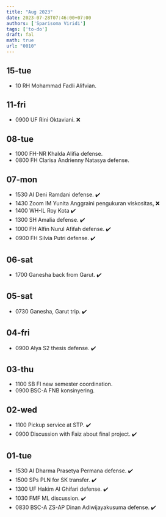 ```yaml
---
title: "Aug 2023"
date: 2023-07-28T07:46:00+07:00
authors: ['Sparisoma Viridi']
tags: ['to-do']
draft: fal
math: true
url: "0010"
---
```


## 15-tue
+ 10 RH Mohammad Fadli Alifvian.


## 11-fri
+ 0900 UF Rini Oktaviani. :x:


## 08-tue
+ 1000 FH-NR Khalda Alifia defense.
+ 0800 FH Clarisa Andrienny Natasya defense.


## 07-mon
+ 1530 AI Deni Ramdani defense. :heavy_check_mark:
+ 1430 Zoom IM Yunita Anggraini pengukuran viskositas[.](https://itb-ac-id.zoom.us/j/96553048602) :x:
+ 1400 WH-IL Roy Kota :heavy_check_mark:
+ 1300 SH Amalia defense. :heavy_check_mark:
+ 1000 FH Alfin Nurul Afifah defense. :heavy_check_mark:
+ 0900 FH Silvia Putri defense. :heavy_check_mark:


## 06-sat
+ 1700 Ganesha back from Garut. :heavy_check_mark:

## 05-sat
+ 0730 Ganesha, Garut trip. :heavy_check_mark:


## 04-fri
+ 0900 Alya S2 thesis defense. :heavy_check_mark:


## 03-thu
+ 1100 SB FI new semester coordination.
+ 0900 BSC-A FNB konsinyering.


## 02-wed
+ 1100 Pickup service at STP. :heavy_check_mark:
+ 0900 Discussion with Faiz about final project. :heavy_check_mark:


## 01-tue
+ 1530 AI Dharma Prasetya Permana defense. :heavy_check_mark:
+ 1500 SPs PLN for SK transfer. :heavy_check_mark:
+ 1300 UF Hakim Al Ghifari defense. :heavy_check_mark:
+ 1030 FMF ML discussion. :heavy_check_mark:
+ 0830 BSC-A ZS-AP Dinan Adiwijayakusuma defense. :heavy_check_mark:
